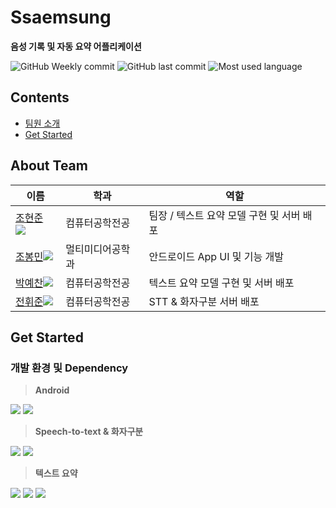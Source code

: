 # Ssaemsung
**음성 기록 및 자동 요약 어플리케이션**

![GitHub Weekly commit](https://img.shields.io/github/commit-activity/w/CSID-DGU/2021-2-OSSP1-Ssaemsung-4)
![GitHub last commit](https://img.shields.io/github/last-commit/CSID-DGU/2021-2-OSSP1-Ssaemsung-4)
![Most used language](https://img.shields.io/github/languages/top/CSID-DGU/2021-2-OSSP1-Ssaemsung-4)


</div>




## Contents
* [팀원 소개](#about-team)
* [Get Started](#get-started)

## About Team
|이름|학과|역할|
|------|---|---|
|[조현준](https://github.com/chohj1111) [![](https://img.shields.io/badge/Github-chohj1111-blue?style=flat-square&logo=Github)](https://github.com/chohj1111)|컴퓨터공학전공|팀장 / 텍스트 요약 모델 구현 및 서버 배포|
|[조봉민](https://github.com/BongMinJo)[![](https://img.shields.io/badge/Github-BongMinJo-blue?style=flat-square&logo=Github)](https://github.com/BongMinJo)|멀티미디어공학과|안드로이드 App UI 및 기능 개발|
|[박예찬](https://github.com/eric9883)[![](https://img.shields.io/badge/Github-eric9883-blue?style=flat-square&logo=Github)](https://github.com/eric9883)|컴퓨터공학전공| 텍스트 요약 모델 구현 및 서버 배포|
|[전휘준](https://github.com/MatthewJeon)[![](https://img.shields.io/badge/Github-MatthewJeon-blue?style=flat-square&logo=Github)](https://github.com/MatthewJeon)|컴퓨터공학전공|STT & 화자구분 서버 배포|


## Get Started 




### 개발 환경 및 Dependency 
> **Android**

<a href="https://www.java.com/en/"><img src="https://img.shields.io/badge/-Java 11-007396?style=flat&logo=Java"></a> <a href="https://developer.android.com/"><img src="https://img.shields.io/badge/-Android 10-3DDC84?style=flat&logo=Android "></a> <br>

> **Speech-to-text & 화자구분**

<img src="https://img.shields.io/badge/Spring_Boot-F2F4F9?style=flat-square&logo=spring-boot"> <img src="https://img.shields.io/badge/Google_Cloud_Platform-4285F4?style=flat-square&logo=google">

> **텍스트 요약**

<img src="https://img.shields.io/badge/DJANGO-REST-ff1709?style=flat-square&logo=DJANGO"> <img src="https://img.shields.io/badge/huggingface-F5C518?style=flat-square"> <img src="https://img.shields.io/badge/Google_Cloud_Platform-4285F4?style=flat-square&logo=google">
